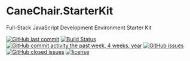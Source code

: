 # CaneChair.StarterKit  
Full-Stack JavaScript Development Environment Starter Kit

[![GitHub last commit](https://img.shields.io/github/last-commit/simon8029/CaneChair.StarterKit.svg)]() [![Build Status](https://travis-ci.org/simon8029/CaneChair.StarterKit.svg?branch=master)](https://travis-ci.org/simon8029/CaneChair.StarterKit) [![GitHub commit activity the past week, 4 weeks, year](https://img.shields.io/github/commit-activity/4w/simon8029/CaneChair.StarterKit.svg)]() [![GitHub issues](https://img.shields.io/github/issues/simon8029/CaneChair.StarterKit.svg)]() [![GitHub closed issues](https://img.shields.io/github/issues-closed/simon8029/CaneChair.StarterKit.svg?colorB=green)]() [![license](https://img.shields.io/github/license/simon8029/CaneChair.StarterKit.svg)]() 
